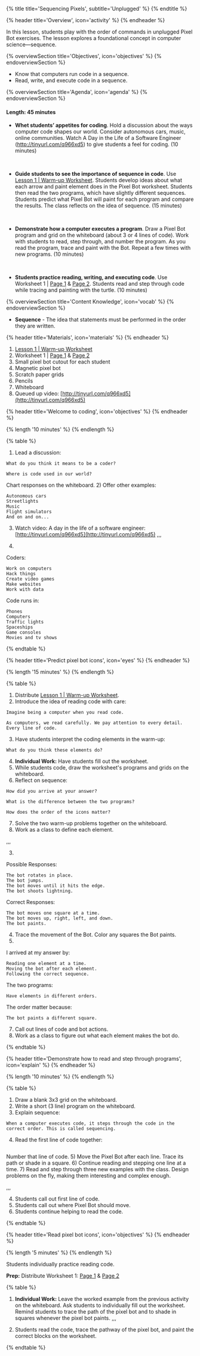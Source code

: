 {% title title='Sequencing Pixels', subtitle='Unplugged' %}
{% endtitle %}
 
{% header title='Overview', icon='activity' %}
{% endheader %}
 
In this lesson, students play with the order of commands in unplugged Pixel Bot exercises. The lesson explores a foundational concept in computer science—sequence.
 
{% overviewSection title='Objectives', icon='objectives' %}
{% endoverviewSection %}
 
- Know that computers run code in a sequence.
- Read, write, and execute code in a sequence.
 
{% overviewSection title='Agenda', icon='agenda' %}
{% endoverviewSection %}
 
#### Length: 45 minutes
 
- **Whet students’ appetites for coding**. Hold a discussion about the ways computer code shapes our world. Consider autonomous cars, music, online communities. Watch A Day in the Life of a Software Engineer (http://tinyurl.com/q966xd5) to give students a feel for coding. (10 minutes) 

<br>

- **Guide students to see the importance of sequence in code**. Use [Lesson 1 | Warm-up Worksheet][warm-up]. Students develop ideas about what each arrow and paint element does in the Pixel Bot worksheet. Students then read the two programs, which have slightly different sequences. Students predict what Pixel Bot will paint for each program and compare the results. The class reflects on the idea of sequence. (15 minutes) 

<br>

- **Demonstrate how a computer executes a program**. Draw a Pixel Bot program and grid on the whiteboard (about 3 or 4 lines of code). Work with students to read, step through, and number the program. As you read the program, trace and paint with the Bot. Repeat a few times with new programs. (10 minutes) 
 
<br>
 
- **Students practice reading, writing, and executing code**. Use Worksheet 1 | [Page 1][worksheet1-1] & [Page 2][worksheet1-2]. Students read and step through code while tracing and painting with the turtle. (10 minutes)
 
{% overviewSection title='Content Knowledge', icon='vocab' %}
{% endoverviewSection %}
 
- **Sequence** - The idea that statements must be performed in the order they are written.

{% header title='Materials', icon='materials' %}
{% endheader %}
 
1. [Lesson 1 | Warm-up Worksheet][warm-up]
1. Worksheet 1 | [Page 1][worksheet1-1] & [Page 2][worksheet1-2]
1. Small pixel bot cutout for each student
1. Magnetic pixel bot
1. Scratch paper grids
1. Pencils
1. Whiteboard
1. Queued up video: [http://tinyurl.com/q966xd5](http://tinyurl.com/q966xd5)
 
{% header title='Welcome to coding', icon='objectives' %}
{% endheader %}

{% length '10 minutes' %}
{% endlength %}
 
{% table %}
 
1) Lead a discussion: 
 
```
What do you think it means to be a coder? 
```
```
Where is code used in our world?
``` 
Chart responses on the whiteboard.
2) Offer other examples:
```
Autonomous cars
Streetlights
Music
Flight simulators
And on and on...
```
3) Watch video: A day in the life of a software engineer: [http://tinyurl.com/q966xd5](http://tinyurl.com/q966xd5)
,,,
 
1)
Coders:
```
Work on computers
Hack things
Create video games
Make websites
Work with data
```
Code runs in:
```
Phones
Computers
Traffic lights
Spaceships
Game consoles
Movies and tv shows
```
{% endtable %}
 
{% header title='Predict pixel bot icons', icon='eyes' %}
{% endheader %}
 
{% length '15 minutes' %}
{% endlength %}
 
{% table %}
 
1) Distribute [Lesson 1 | Warm-up Worksheet][warm-up].
2) Introduce the idea of reading code with care:
```
Imagine being a computer when you read code. 
```
```
As computers, we read carefully. We pay attention to every detail. Every line of code.
```
3) Have students interpret the coding elements in the warm-up:
```
What do you think these elements do?
```
4) **Individual Work:** Have students fill out the worksheet.
5) While students code, draw the worksheet's programs and grids on the whiteboard. 
6) Reflect on sequence:
```
How did you arrive at your answer? 
```
```
What is the difference between the two programs? 
```
```
How does the order of the icons matter?
```
7) Solve the two warm-up problems together on the whiteboard.
8) Work as a class to define each element. 
 
,,,
 
3)
Possible Responses:
```
The bot rotates in place.
The bot jumps.
The bot moves until it hits the edge.
The bot shoots lightning.
```
Correct Responses:
```
The bot moves one square at a time.
The bot moves up, right, left, and down.
The bot paints.
```
4) Trace the movement of the Bot. Color any squares the Bot paints.
6) 
I arrived at my answer by:
```
Reading one element at a time.
Moving the bot after each element.
Following the correct sequence.
```
The two programs:
```
Have elements in different orders.
```
The order matter because:
```
The bot paints a different square.
```
7) Call out lines of code and bot actions.
8) Work as a class to figure out what each element makes the bot do.
 
{% endtable %}
 
{% header title='Demonstrate how to read and step through programs', icon='explain' %}
{% endheader %}
 
{% length '10 minutes' %}
{% endlength %}
   
{% table %}
 
1) Draw a blank 3x3 grid on the whiteboard.
2) Write a short (3 line) program on the whiteboard.
3) Explain sequence:
```
When a computer executes code, it steps through the code in the correct order. This is called sequencing.
```
4) Read the first line of code together:
```What is the first line of code?
```
Number that line of code.
5) Move the Pixel Bot after each line. Trace its path or shade in a square.
6) Continue reading and stepping one line at a time.
7) Read and step through three new examples with the class. Design problems on the fly, making them interesting and complex enough.
 
,,,
 
4) Students call out first line of code.
5) Students call out where Pixel Bot should move.
6) Students continue helping to read the code. 

 
{% endtable %}
 
{% header title='Read pixel bot icons', icon='objectives' %}
{% endheader %}
 
{% length '5 minutes' %}
{% endlength %}
 
Students individually practice reading code.
 
**Prep:** Distribute Worksheet 1: [Page 1][worksheet1-1] & [Page 2][worksheet1-2]
 
{% table %}
 
1) **Individual Work:** Leave the worked example from the previous activity on the whiteboard. Ask students to individually fill out the worksheet. Remind students to trace the path of the pixel bot and to shade in squares whenever the pixel bot paints.
,,,
 
1) Students read the code, trace the pathway of the pixel bot, and paint the correct blocks on the worksheet.
 
{% endtable %}
 
[warm-up]: ../worksheets/lesson1-warmup.pdf
[worksheet1-1]: ../worksheets/lesson1-worksheet1-1.pdf
[worksheet1-2]: ../worksheets/lesson1-worksheet1-2.pdf
 

